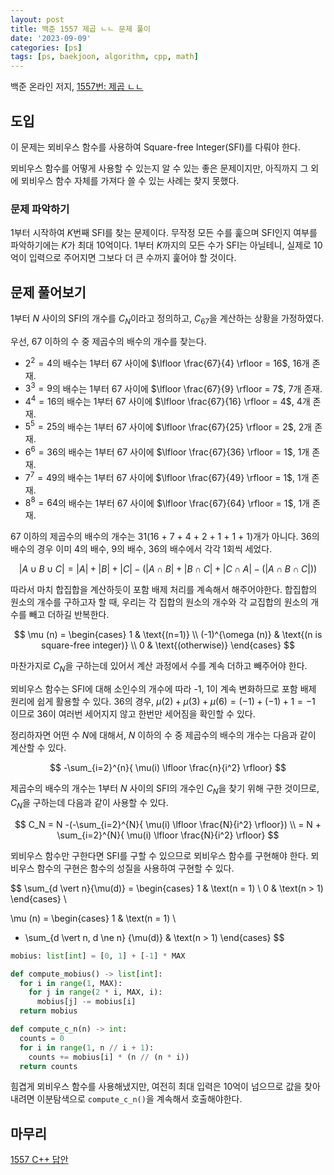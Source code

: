 ```yaml
---
layout: post
title: 백준 1557 제곱 ㄴㄴ 문제 풀이
date: '2023-09-09'
categories: [ps]
tags: [ps, baekjoon, algorithm, cpp, math]
---
```


백준 온라인 저지, [1557번: 제곱 ㄴㄴ](https://www.acmicpc.net/problem/1557)

## 도입

이 문제는 뫼비우스 함수를 사용하여 Square-free Integer(SFI)를 다뤄야 한다. 

뫼비우스 함수를 어떻게 사용할 수 있는지 알 수 있는 좋은 문제이지만, 아직까지 그 외에 뫼비우스 함수 자체를 가져다 쓸 수 있는 사례는 찾지 못했다.

### 문제 파악하기

1부터 시작하여 $K$번째 SFI를 찾는 문제이다. 무작정 모든 수를 훑으며 SFI인지 여부를 파악하기에는 $K$가 최대 10억이다. 1부터 $K$까지의 모든 수가 SFI는 아닐테니, 실제로 10억이 입력으로 주어지면 그보다 더 큰 수까지 훑어야 할 것이다.  

## 문제 풀어보기

1부터 $N$ 사이의 SFI의 개수를 $C_N$이라고 정의하고, $C_{67}$을 계산하는 상황을 가정하였다.

우선, 67 이하의 수 중 제곱수의 배수의 개수를 찾는다.

* $2^2=4$의 배수는 1부터 67 사이에 $\lfloor \frac{67}{4} \rfloor = 16$, 16개 존재.
* $3^3=9$의 배수는 1부터 67 사이에 $\lfloor \frac{67}{9} \rfloor = 7$, 7개 존재.
* $4^4=16$의 배수는 1부터 67 사이에 $\lfloor \frac{67}{16} \rfloor = 4$, 4개 존재.
* $5^5=25$의 배수는 1부터 67 사이에 $\lfloor \frac{67}{25} \rfloor = 2$, 2개 존재.
* $6^6=36$의 배수는 1부터 67 사이에 $\lfloor \frac{67}{36} \rfloor = 1$, 1개 존재.
* $7^7=49$의 배수는 1부터 67 사이에 $\lfloor \frac{67}{49} \rfloor = 1$, 1개 존재.
* $8^8=64$의 배수는 1부터 67 사이에 $\lfloor \frac{67}{64} \rfloor = 1$, 1개 존재.

67 이하의 제곱수의 배수의 개수는 31(16 + 7 + 4 + 2 + 1 + 1 + 1)개가 아니다. 36의 배수의 경우 이미 4의 배수, 9의 배수, 36의 배수에서 각각 1회씩 세었다.

$$
|A \cup B \cup C| = |A| + |B| + |C| - (|A \cap B| + |B \cap C| + |C \cap A| - (|A \cap B \cap C|))
$$

따라서 마치 합집합을 계산하듯이 포함 배제 처리를 계속해서 해주어야한다. 합집합의 원소의 개수를 구하고자 할 때, 우리는 각 집합의 원소의 개수와 각 교집합의 원소의 개수를 빼고 더하길 반복한다.  

$$
\mu (n)
= \begin{cases}
1 & \text{(n=1)}  \\
(-1)^{\omega (n)} & \text{(n is square-free integer)}  \\
0 & \text{(otherwise)}  
\end{cases}
$$

마찬가지로 $C_N$을 구하는데 있어서 계산 과정에서 수를 계속 더하고 빼주어야 한다.  

뫼비우스 함수는 SFI에 대해 소인수의 개수에 따라 -1, 1이 계속 변화하므로 포함 배제 원리에 쉽게 활용할 수 있다. 36의 경우, $\mu(2) + \mu(3) + \mu(6) = (-1) + (-1) + 1 = -1$ 이므로 36이 여러번 세어지지 않고 한번만 세어짐을 확인할 수 있다.  

정리하자면 어떤 수 $N$에 대해서, $N$ 이하의 수 중 제곱수의 배수의 개수는 다음과 같이 계산할 수 있다.  

$$
-\sum_{i=2}^{n}{ \mu(i) \lfloor \frac{n}{i^2} \rfloor}
$$

제곱수의 배수의 개수는 1부터 $N$ 사이의 SFI의 개수인 $C_N$을 찾기 위해 구한 것이므로, $C_N$을 구하는데 다음과 같이 사용할 수 있다.

$$
C_N = N -(-\sum_{i=2}^{N}{ \mu(i) \lfloor \frac{N}{i^2} \rfloor}) \\
= N + \sum_{i=2}^{N}{ \mu(i) \lfloor \frac{N}{i^2} \rfloor}
$$

뫼비우스 함수만 구한다면 SFI를 구할 수 있으므로 뫼비우스 함수를 구현해야 한다. 뫼비우스 함수의 구현은 함수의 성질을 사용하여 구현할 수 있다.

$$
\sum_{d \vert n}{\mu(d)} = \begin{cases}
1 & \text(n = 1) \\
0 & \text(n > 1)
\end{cases} \\

\mu (n) = \begin{cases}
1 & \text(n = 1) \\
- \sum_{d \vert n, d \ne n} {\mu(d)} & \text(n > 1)
\end{cases}
$$

```python
mobius: list[int] = [0, 1] + [-1] * MAX

def compute_mobius() -> list[int]:
  for i in range(1, MAX):
    for j in range(2 * i, MAX, i):
      mobius[j] -= mobius[i]
  return mobius

def compute_c_n(n) -> int:
  counts = 0
  for i in range(1, n // i + 1):
    counts += mobius[i] * (n // (n * i))
  return counts
```

힘겹게 뫼비우스 함수를 사용해냈지만, 여전히 최대 입력은 10억이 넘으므로 값을 찾아내려면 이분탐색으로 `compute_c_n()`을 계속해서 호출해야한다.  

## 마무리
[1557 C++ 답안](https://github.com/ShapeLayer/training/blob/main/tasks/online_judge/baekjoon/cpp/1557.cpp)
